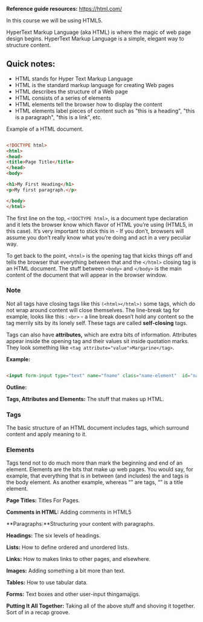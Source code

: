 **Reference guide resources:** https://html.com/ 


In this course we will be using HTML5.
 
HyperText Markup Language (aka HTML) is where the magic of web page design begins. HyperText Markup Language is a simple, elegant way to structure content. 

## **Quick notes:**

- HTML stands for Hyper Text Markup Language
- HTML is the standard markup language for creating Web pages
- HTML describes the structure of a Web page
- HTML consists of a series of elements
- HTML elements tell the browser how to display the content
- HTML elements label pieces of content such as "this is a heading", "this is a paragraph", "this is a link", etc. 

Example of a HTML document. 

```html 

<!DOCTYPE html>
<html>
<head>
<title>Page Title</title>
</head>
<body>

<h1>My First Heading</h1>
<p>My first paragraph.</p>

</body>
</html>
``` 

The first line on the top, ``` <!DOCTYPE html> ```, is a document type declaration and it lets the browser know which flavor of HTML you’re using (HTML5, in this case). It’s very important to stick this in - If you don’t, browsers will assume you don’t really know what you’re doing and act in a very peculiar way. 

To get back to the point, ``` <html> ``` is the opening tag that kicks things off and tells the browser that everything between that and the ``` </html> ``` closing tag is an HTML document. The stuff between ``` <body> ``` and ``` </body> ``` is the main content of the document that will appear in the browser window.


###  **Note**
Not all tags have closing tags like this ```(<html></html>)``` some tags, which do not wrap around content will close themselves. The line-break tag for example, looks like this : ```<br>``` - a line break doesn’t hold any content so the tag merrily sits by its lonely self. These tags are called **self-closing** tags. 

Tags can also have **attributes,** which are extra bits of information. Attributes appear inside the opening tag and their values sit inside quotation marks. They look something like ```<tag attribute="value">Margarine</tag>```. 

**Example:**

```html

<input form-input type="text" name="fname" class="name-element"  id="name-element" required />

```

**Outline:** 

**Tags, Attributes and Elements:** The stuff that makes up HTML.


### **Tags**

The basic structure of an HTML document includes tags, which surround content and apply meaning to it.


### **Elements**
Tags tend not to do much more than mark the beginning and end of an element. Elements are the bits that make up web pages. You would say, for example, that everything that is in between (and includes) the <body> and </body> tags is the body element. As another example, whereas “<title>” and “</title>” are tags, “<title>Rumple Stiltskin</title>” is a title element.


**Page Titles:** Titles For Pages.

**Comments in HTML:** Adding comments in HTML5

**Paragraphs:**Structuring your content with paragraphs.

**Headings:** The six levels of headings.

**Lists:** How to define ordered and unordered lists.

**Links:** How to makes links to other pages, and elsewhere.

**Images:** Adding something a bit more than text.

**Tables:** How to use tabular data.

**Forms:** Text boxes and other user-input thingamajigs.

**Putting It All Together:** Taking all of the above stuff and shoving it together. Sort of in a recap groove.